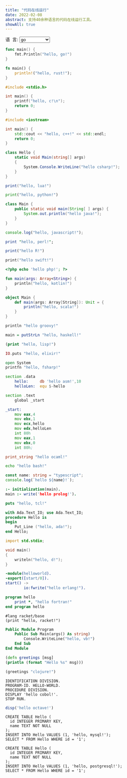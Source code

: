 ```yaml
---
title: "代码在线运行"
date: 2022-02-08
abstract: 支持40余种语言的代码在线运行工具。
showAll: true
---
```


<span>
<label for="languages" style="margin: 0">语&nbsp;&nbsp;言:</label>
<select name="languages" id="languages-selector">
  <option value="go">go</option>

  <option value="ada">ada</option>
  <option value="assembly">assembly</option>
  <option value="bash">bash</option>
  <option value="c">c</option>
  <option value="clojure">clojure</option>
  <option value="cobol">cobol</option>
  <option value="cpp">c++</option>
  <option value="csharp">c#</option>
  <option value="d">D</option>
  <option value="elixir">elixir</option>
  <option value="erlang">erlang</option>
  <option value="fortran">fortran</option>
  <option value="fsharp">f#</option>
  <option value="groovy">groovy</option>
  <option value="haskell">haskell</option>
  <option value="java">java</option>
  <option value="javascript">javascript</option>
  <option value="jshell">jshell</option>
  <option value="kotlin">kotlin</option>
  <option value="lisp">lisp</option>
  <option value="lua">lua</option>
  <option value="mongodb">mongodb</option>
  <option value="mysql">mysql</option>
  <option value="ocaml">ocaml</option>
  <option value="octave">octave</option>
  <option value="pascal">pascal</option>
  <option value="perl">perl</option>
  <option value="php">php</option>
  <option value="postgresql">postgresql</option>
  <option value="prolog">prolog</option>
  <option value="python">python</option>
  <option value="r">R</option>
  <option value="racket">racket</option>
  <option value="redis">redis</option>
  <option value="rust">rust</option>
  <option value="scala">scala</option>
  <option value="sqlite">sqlite</option>
  <option value="swift">swift</option>
  <option value="tcl">tcl</option>
  <option value="typescript">typescript</option>
  <option value="vb">Visual Basic</option>
</select>
</span>
<style>

</style>
<script>
document.addEventListener('DOMContentLoaded',function(){
	var dropdownElementList = [].slice.call(document.querySelectorAll('.dropdown-toggle'))
	var dropdownList = dropdownElementList.map(function (dropdownToggleEl) {
		return new bootstrap.Dropdown(dropdownToggleEl);
	})
	if (window.codeblock) {
		var codes = {};
		document.querySelectorAll('.highlight').forEach(function(h) {
			if (h.hasAttribute("hidden")) {
				var code = h.querySelector("pre > code");
				var lang = code.getAttribute("data-lang");
				if (lang) {
					codes[codeblock.languageName(lang)] = code.innerText;
				}
			}
		});
		console.log("codes", codes);
		function getParameterByName(name, url) {
			if (!url) url = window.location.href;
			name = name.replace(/[\[\]]/g, '\\$&');
			var regex = new RegExp('[?&]' + name + '(=([^&#]*)|&|#|$)'),
				results = regex.exec(url);
			if (!results) return null;
			if (!results[2]) return '';
			return decodeURIComponent(results[2].replace(/\+/g, ' '));
		}
		codeblock.bindSelector({
			shareId: getParameterByName("id"),
			selector: "#languages-selector",
			editor: "global-code-editor",
			codes: codes
		});
	} else {
		console.log("codeblock undefined");
	}
})
</script>

```go {code="global-code-editor+xws" id="global-code-editor" code-height="350px,500px"}
func main() {
	fmt.Println("hello, go!")
}
```

```rust {hidden="true"}
fn main() {
	println!("hello, rust!");
}
```

```c {hidden="true"}
#include <stdio.h>

int main() {
	printf("hello, c!\n");
	return 0;
}
```

```cpp {hidden="true"}
#include <iostream>

int main() {
	std::cout << "hello, c++!" << std::endl;
	return 0;
}
```

```csharp {hidden="true"}
class Hello {
	static void Main(string[] args)
	{
		System.Console.WriteLine("hello csharp!");
	}
}
```

```lua {hidden="true"}
print("hello, lua!")
```

```python {hidden="true"}
print("hello, python!")
```

```java {hidden="true"}
class Main {
    public static void main(String[ ] args) {
        System.out.println("hello java!");
    }
}
```

```js {hidden="true"}
console.log("hello, javascript!");
```

```perl {hidden="true"}
print "hello, perl!";
```

```r {hidden="true"}
print("hello R!")
```

```swift {hidden="true"}
print("hello swift!")
```

```php {hidden="true"}
<?php echo 'hello php!'; ?>
```

```kotlin {hidden="true"}
fun main(args: Array<String>) {
	println("hello, kotlin!")
}
```

```scala {hidden="true"}
object Main {
	def main(args: Array[String]): Unit = {
		println("hello, scala!")
	}
}
```

```groovy {hidden="true"}
println "hello groovy!"
```

```haskell {hidden="true"}
main = putStrLn "hello, haskell!"
```

```lisp {hidden="true"}
(print "hello, lisp!")
```

```elixir {hidden="true"}
IO.puts "hello, elixir!"
```

```fsharp {hidden="true"}
open System
printfn "hello, fsharp!"
```

```asm {hidden="true"}
section .data
	hello:     db 'hello asm!',10
	helloLen:  equ $-hello

section .text
	global _start

_start:
	mov eax,4
	mov ebx,1
	mov ecx,hello
	mov edx,helloLen
	int 80h
	mov eax,1
	mov ebx,0
	int 80h;
```

```ocaml {hidden="true"}
print_string "hello ocaml!"
```

```bash {hidden="true"}
echo "hello bash!"
```

```ts {hidden="true"}
const name: string = "typescript";
console.log(`hello ${name}!`);
```

```prolog {hidden="true"}
:- initialization(main).
main :- write('hello prolog!').
```

<div class="highlight" hidden>
<pre class="language-jshell"><code class="language-jshell" data-lang="jshell">System.out.println("hello jshell!");</code></pre>
</div>

```tcl {hidden="true"}
puts "hello, tcl!"
```

```ada {hidden="true"}
with Ada.Text_IO; use Ada.Text_IO;
procedure Hello is
begin
	Put_Line ("hello, ada!");
end Hello;
```

```d {hidden="true"}
import std.stdio;

void main()
{
	writeln("hello, d!");
}
```

```erlang {hidden="true"}
-module(helloworld).
-export([start/0]).
start() ->
		io:fwrite("hello erlang!").
```

```fortran {hidden="true"}
program hello
	print *, "hello fortran!"
end program hello
```

```racket {hidden="true"}
#lang racket/base
(print "hello, racket!")
```

```vb {hidden="true"}
Public Module Program
	Public Sub Main(args() As string)
		Console.WriteLine("hello, vb!")
	End Sub
End Module
```

```clojure {hidden="true"}
(defn greetings [msg]
(println (format "Hello %s" msg)))

(greetings "clojure!")
```

```cobol {hidden="true"}
IDENTIFICATION DIVISION.
PROGRAM-ID. HELLO-WORLD.
PROCEDURE DIVISION.
DISPLAY 'hello cobol!'.
STOP RUN.
```

<div class="highlight" hidden>
<pre class="language-pascal"><code class="language-pascal" data-lang="pascal">program Hello;
begin
  writeln ('hello pascal!')
end.</code></pre>
</div>

```octave {hidden="true"}
disp('hello octave!')
```


```mysql {hidden="true"}
CREATE TABLE Hello (
  id INTEGER PRIMARY KEY,
  name TEXT NOT NULL
);
INSERT INTO Hello VALUES (1, 'hello, mysql!');
SELECT * FROM Hello WHERE id = '1';
```

```postgresql {hidden="true"}
CREATE TABLE Hello (
  id INTEGER PRIMARY KEY,
  name TEXT NOT NULL
);
INSERT INTO Hello VALUES (1, 'hello, postgresql!');
SELECT * FROM Hello WHERE id = '1';
```

<div class="highlight" hidden>
<pre class="language-sqlite"><code class="language-sqlite" data-lang="sqlite">CREATE TABLE Hello (
  id INTEGER PRIMARY KEY,
  name TEXT NOT NULL
);
INSERT INTO Hello VALUES (1, 'hello, sqlite!');
SELECT * FROM Hello WHERE id = '1';
</code></pre>
</div>

<div class="highlight" hidden>
<pre class="language-mongodb"><code class="language-mongodb" data-lang="mongodb">db.helloworld.insertMany([
  {id: 1, name: 'hello, mongodb' },
]);
db.helloworld.find({id: 1});
</code></pre>
</div>

<div class="highlight" hidden>
<pre class="language-redis"><code class="language-redis" data-lang="redis">set key 'hello, redis!'
get key
</code></pre>
</div>
